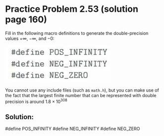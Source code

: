 # Practice Problem 2.53 (solution page 160)
Fill in the following macro definitions to generate the double-precision values $+\infty$, $-\infty$, and $-0$:

![](./images/2.53.png)

You cannot use any include files (such as `math.h`), but you can make use of the fact that the largest finite number that can be represented with double precision is around $1.8 \times 10^{308}$

## Solution:
#define POS_INFINITY #define NEG_INFINITY
#define NEG_ZERO